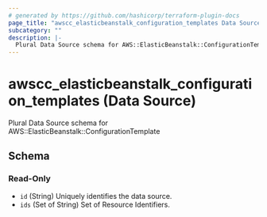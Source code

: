 ```yaml
---
# generated by https://github.com/hashicorp/terraform-plugin-docs
page_title: "awscc_elasticbeanstalk_configuration_templates Data Source - terraform-provider-awscc"
subcategory: ""
description: |-
  Plural Data Source schema for AWS::ElasticBeanstalk::ConfigurationTemplate
---
```


# awscc_elasticbeanstalk_configuration_templates (Data Source)

Plural Data Source schema for AWS::ElasticBeanstalk::ConfigurationTemplate



<!-- schema generated by tfplugindocs -->
## Schema

### Read-Only

- `id` (String) Uniquely identifies the data source.
- `ids` (Set of String) Set of Resource Identifiers.
